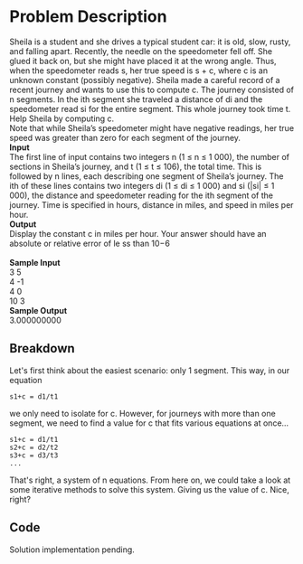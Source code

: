 # Problem Description
Sheila is a student and she drives a typical student car: it is old, slow, rusty, and falling apart.
Recently, the needle on the speedometer fell off. She glued it back on, but she might have placed
it at the wrong angle. Thus, when the speedometer reads s, her true speed is s + c, where c is an
unknown constant (possibly negative). Sheila made a careful record of a recent journey and wants to
use this to compute c. The journey consisted of n segments. In the ith segment she traveled a
distance of di and the speedometer read si for the entire segment. This whole journey took time t.
Help Sheila by computing c. <br/>
Note that while Sheila’s speedometer might have negative readings,
her true speed was greater than zero for each segment of the journey.
<br/>
**Input**<br/>
The first line of input contains two integers n (1 ≤ n ≤ 1 000), the number of sections in Sheila’s
journey, and t (1 ≤ t ≤ 106), the total time. This is followed by n lines, each describing one segment
of Sheila’s journey. The ith of these lines contains two integers di (1 ≤ di ≤ 1 000) and si
(|si| ≤ 1 000), the distance and speedometer reading for the ith segment of the journey. Time is
specified in hours, distance in miles, and speed in miles per hour.<br/>
**Output**<br/>
Display the constant c in miles per hour. Your answer should have an absolute or relative error of le
ss than
10−6<br/>
<br/>
**Sample Input**<br/>
3 5<br/>
4 -1<br/>
4 0<br/>
10 3<br/>
**Sample Output**<br/>
3.000000000

## Breakdown
Let's first think about the easiest scenario: only 1 segment. This way, in our equation
```
s1+c = d1/t1
```
we only need to isolate for c. However, for journeys with more than one segment, we need to find a value
for c that fits various equations at once...
```
s1+c = d1/t1
s2+c = d2/t2
s3+c = d3/t3
...
```
That's right, a system of n equations. From here on, we could take a look at some iterative methods to
solve this system. Giving us the value of c. Nice, right?


## Code
Solution implementation pending.
